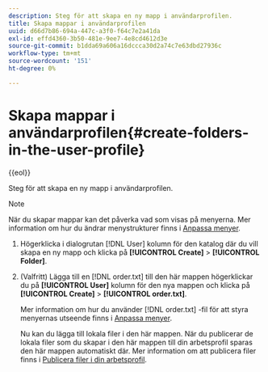 ```yaml
---
description: Steg för att skapa en ny mapp i användarprofilen.
title: Skapa mappar i användarprofilen
uuid: d66d7b86-694a-447c-a3f0-f64c7e2a41da
exl-id: effd4360-3b50-481e-9ee7-4e8cd4612d3e
source-git-commit: b1dda69a606a16dccca30d2a74c7e63dbd27936c
workflow-type: tm+mt
source-wordcount: '151'
ht-degree: 0%

---
```


# Skapa mappar i användarprofilen{#create-folders-in-the-user-profile}

{{eol}}

Steg för att skapa en ny mapp i användarprofilen.

>[!NOTE]
>
>När du skapar mappar kan det påverka vad som visas på menyerna. Mer information om hur du ändrar menystrukturer finns i [Anpassa menyer](../../../../home/c-get-started/c-intf-anlys-ftrs/c-ctm-menus/c-ctm-menus.md#concept-93d4c09cb7f34cd293b7b64fba1cf894).

1. Högerklicka i dialogrutan [!DNL User] kolumn för den katalog där du vill skapa en ny mapp och klicka på **[!UICONTROL Create]** > **[!UICONTROL Folder]**.
1. (Valfritt) Lägga till en [!DNL order.txt] till den här mappen högerklickar du på **[!UICONTROL User]** kolumn för den nya mappen och klicka på **[!UICONTROL Create]** > **[!UICONTROL order.txt]**.

   Mer information om hur du använder [!DNL order.txt] -fil för att styra menyernas utseende finns i [Anpassa menyer](../../../../home/c-get-started/c-intf-anlys-ftrs/c-ctm-menus/c-ctm-menus.md#concept-93d4c09cb7f34cd293b7b64fba1cf894).

   Nu kan du lägga till lokala filer i den här mappen. När du publicerar de lokala filer som du skapar i den här mappen till din arbetsprofil sparas den här mappen automatiskt där. Mer information om att publicera filer finns i [Publicera filer i din arbetsprofil](../../../../home/c-get-started/c-admin-intrf/c-prof-mgr/t-pub-files-wkg-prof.md#task-a0106e010c834d16bd60eef4721b6af9).
